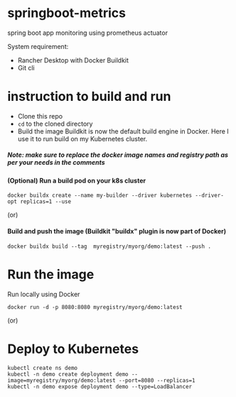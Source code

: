 # springboot-metrics
spring boot app monitoring using prometheus actuator

System requirement:
- Rancher Desktop with Docker Buildkit
- Git cli

# instruction to build and run
- Clone this repo
- ```cd``` to the cloned directory
-  Build the image 
Buildkit is now the default build engine in Docker. Here I use it to run build on my Kubernetes cluster. 

##### Note: make sure to replace the docker image names and registry path as per your needs in the comments

#### (Optional) Run a build pod on your k8s cluster 
```
docker buildx create --name my-builder --driver kubernetes --driver-opt replicas=1 --use
```

(or)

#### Build and push the image (Buildkit "buildx" plugin is now part of Docker) 
```
docker buildx build --tag  myregistry/myorg/demo:latest --push .
```

# Run the image 
Run locally using Docker 
```
docker run -d -p 8080:8080 myregistry/myorg/demo:latest
```

(or)

# Deploy to Kubernetes 
```
kubectl create ns demo 
kubectl -n demo create deployment demo --image=myregistry/myorg/demo:latest --port=8080 --replicas=1 
kubectl -n demo expose deployment demo --type=LoadBalancer
```

